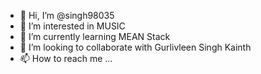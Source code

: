 - 👋 Hi, I’m @singh98035
- 👀 I’m interested in MUSIC
- 🌱 I’m currently learning MEAN Stack
- 💞️ I’m looking to collaborate with Gurlivleen Singh Kainth
- 📫 How to reach me ...

<!---
singh98035/singh98035 is a ✨ special ✨ repository because its `README.md` (this file) appears on your GitHub profile.
You can click the Preview link to take a look at your changes.
--->
